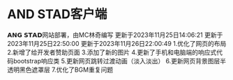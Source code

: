 # AND STAD客户端
𝗔𝗡𝗚 𝗦𝗧𝗔𝗗网站部署，由MC林奇编写
更新于2023年11月25日14:06:21
更新于2023年11月25日22:50:00
更新于2023年11月26日22:00:49
1.优化了网页的布局	
2.新增了给开发者赞助页面
3.添加了新的图片
4.更新了手机和电脑端的响应式代码bootstrap响应类
5.更新网页跳转过渡动画（淡入淡出）
6.更新网页背景图层半透明黑色遮罩层
7.优化了BGM重复问题
